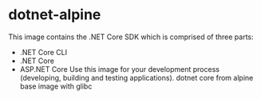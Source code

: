 # dotnet-alpine
This image contains the .NET Core SDK which is comprised of three parts:
- .NET Core CLI
- .NET Core
- ASP.NET Core
Use this image for your development process (developing, building and testing applications).
dotnet core from alpine base image with glibc


